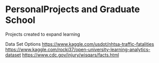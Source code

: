 # PersonalProjects and Graduate School
Projects created to expand learning 

Data Set Options
https://www.kaggle.com/usdot/nhtsa-traffic-fatalities
https://www.kaggle.com/rocki37/open-university-learning-analytics-dataset
https://www.cdc.gov/injury/wisqars/facts.html
